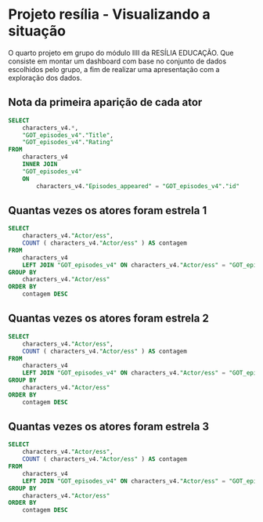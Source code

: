 # Projeto resília - Visualizando a situação
O quarto projeto em grupo do módulo IIII da RESÍLIA EDUCAÇÃO.
Que consiste em montar um dashboard com base no conjunto de dados
escolhidos pelo grupo, a fim de realizar uma
apresentação com a exploração dos dados.


## Nota da primeira aparição de cada ator

```sql
SELECT
	characters_v4.*,
	"GOT_episodes_v4"."Title",
	"GOT_episodes_v4"."Rating"
FROM
	characters_v4
	INNER JOIN
	"GOT_episodes_v4"
	ON
		characters_v4."Episodes_appeared" = "GOT_episodes_v4"."id"
```

## Quantas vezes os atores foram estrela 1
```sql
SELECT
	characters_v4."Actor/ess",
	COUNT ( characters_v4."Actor/ess" ) AS contagem 
FROM
	characters_v4
	LEFT JOIN "GOT_episodes_v4" ON characters_v4."Actor/ess" = "GOT_episodes_v4"."Star_1" 
GROUP BY
	characters_v4."Actor/ess" 
ORDER BY
	contagem DESC
```


## Quantas vezes os atores foram estrela 2
```sql
SELECT
	characters_v4."Actor/ess",
	COUNT ( characters_v4."Actor/ess" ) AS contagem 
FROM
	characters_v4
	LEFT JOIN "GOT_episodes_v4" ON characters_v4."Actor/ess" = "GOT_episodes_v4"."Star_2" 
GROUP BY
	characters_v4."Actor/ess" 
ORDER BY
	contagem DESC
```

## Quantas vezes os atores foram estrela 3
```sql
SELECT
	characters_v4."Actor/ess",
	COUNT ( characters_v4."Actor/ess" ) AS contagem 
FROM
	characters_v4
	LEFT JOIN "GOT_episodes_v4" ON characters_v4."Actor/ess" = "GOT_episodes_v4"."Star_3" 
GROUP BY
	characters_v4."Actor/ess" 
ORDER BY
	contagem DESC
```